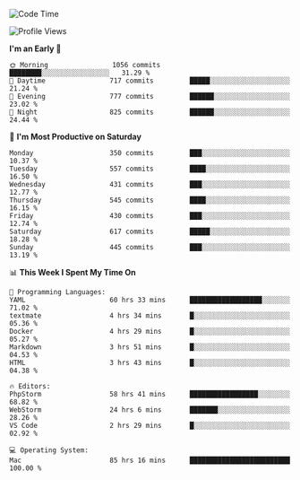 <!--START_SECTION:waka-->
![Code Time](http://img.shields.io/badge/Code%20Time-2%2C229%20hrs%2048%20mins-blue)

![Profile Views](http://img.shields.io/badge/Profile%20Views-11-blue)

**I'm an Early 🐤** 

```text
🌞 Morning                1056 commits        ████████░░░░░░░░░░░░░░░░░   31.29 % 
🌆 Daytime                717 commits         █████░░░░░░░░░░░░░░░░░░░░   21.24 % 
🌃 Evening                777 commits         ██████░░░░░░░░░░░░░░░░░░░   23.02 % 
🌙 Night                  825 commits         ██████░░░░░░░░░░░░░░░░░░░   24.44 % 
```
📅 **I'm Most Productive on Saturday** 

```text
Monday                   350 commits         ███░░░░░░░░░░░░░░░░░░░░░░   10.37 % 
Tuesday                  557 commits         ████░░░░░░░░░░░░░░░░░░░░░   16.50 % 
Wednesday                431 commits         ███░░░░░░░░░░░░░░░░░░░░░░   12.77 % 
Thursday                 545 commits         ████░░░░░░░░░░░░░░░░░░░░░   16.15 % 
Friday                   430 commits         ███░░░░░░░░░░░░░░░░░░░░░░   12.74 % 
Saturday                 617 commits         █████░░░░░░░░░░░░░░░░░░░░   18.28 % 
Sunday                   445 commits         ███░░░░░░░░░░░░░░░░░░░░░░   13.19 % 
```


📊 **This Week I Spent My Time On** 

```text
💬 Programming Languages: 
YAML                     60 hrs 33 mins      ██████████████████░░░░░░░   71.02 % 
textmate                 4 hrs 34 mins       █░░░░░░░░░░░░░░░░░░░░░░░░   05.36 % 
Docker                   4 hrs 29 mins       █░░░░░░░░░░░░░░░░░░░░░░░░   05.27 % 
Markdown                 3 hrs 51 mins       █░░░░░░░░░░░░░░░░░░░░░░░░   04.53 % 
HTML                     3 hrs 43 mins       █░░░░░░░░░░░░░░░░░░░░░░░░   04.38 % 

🔥 Editors: 
PhpStorm                 58 hrs 41 mins      █████████████████░░░░░░░░   68.82 % 
WebStorm                 24 hrs 6 mins       ███████░░░░░░░░░░░░░░░░░░   28.26 % 
VS Code                  2 hrs 29 mins       █░░░░░░░░░░░░░░░░░░░░░░░░   02.92 % 

💻 Operating System: 
Mac                      85 hrs 16 mins      █████████████████████████   100.00 % 
```


<!--END_SECTION:waka-->
